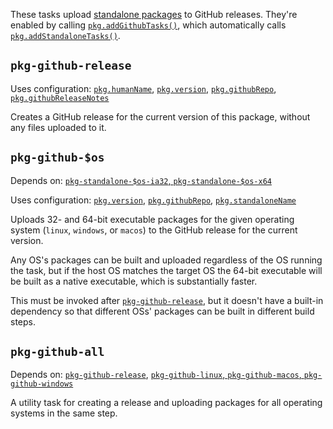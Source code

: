 These tasks upload [standalone packages][] to GitHub releases. They're enabled
by calling [`pkg.addGithubTasks()`][], which automatically calls
[`pkg.addStandaloneTasks()`][].

[standalone packages]: standalone.md
[`pkg.addGithubTasks()`]: https://pub.dev/documentation/dart_cli_pkg/latest/cli_pkg/addGithubTasks.html
[`pkg.addStandaloneTasks()`]: https://pub.dev/documentation/dart_cli_pkg/latest/cli_pkg/addStandaloneTasks.html

## `pkg-github-release`

Uses configuration: [`pkg.humanName`][], [`pkg.version`][],
[`pkg.githubRepo`][], [`pkg.githubReleaseNotes`][]

[`pkg.humanName`]: https://pub.dev/documentation/dart_cli_pkg/latest/cli_pkg/humanName.html
[`pkg.version`]: https://pub.dev/documentation/dart_cli_pkg/latest/cli_pkg/version.html
[`pkg.githubRepo`]: https://pub.dev/documentation/dart_cli_pkg/latest/cli_pkg/githubRepo.html
[`pkg.githubReleaseNotes`]: https://pub.dev/documentation/dart_cli_pkg/latest/cli_pkg/githubReleaseNotes.html

Creates a GitHub release for the current version of this package, without any
files uploaded to it.

## `pkg-github-$os`

Depends on: [`pkg-standalone-$os-ia32`, `pkg-standalone-$os-x64`][]

[`pkg-standalone-$os-ia32`, `pkg-standalone-$os-x64`]: standalone.md#pkg-standalone-os-arch

Uses configuration: [`pkg.version`][], [`pkg.githubRepo`][], [`pkg.standaloneName`][]

[`pkg.standaloneName`]: https://pub.dev/documentation/dart_cli_pkg/latest/cli_pkg/standaloneName.html

Uploads 32- and 64-bit executable packages for the given operating system
(`linux`, `windows`, or `macos`) to the GitHub release for the current version.

Any OS's packages can be built and uploaded regardless of the OS running the
task, but if the host OS matches the target OS the 64-bit executable will be
built as a native executable, which is substantially faster.

This must be invoked after [`pkg-github-release`][], but it doesn't have a
built-in dependency so that different OSs' packages can be built in different
build steps.

[`pkg-github-release`]: #pkg-github-release

## `pkg-github-all`

Depends on: [`pkg-github-release`][], [`pkg-github-linux`, `pkg-github-macos`,
`pkg-github-windows`][]

[`pkg-github-linux`, `pkg-github-macos`, `pkg-github-windows`]: #pkg-github-os

A utility task for creating a release and uploading packages for all operating
systems in the same step.

